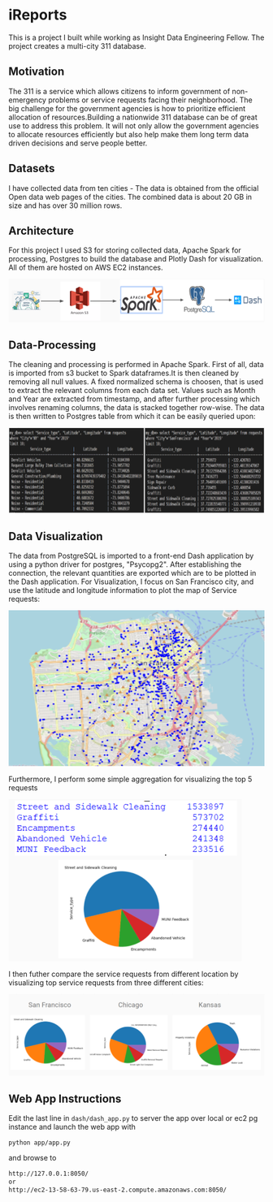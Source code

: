 # iReports

This is a project I built while working as Insight Data Engineering Fellow. The project creates a multi-city 311 database.


## Motivation

The 311 is a service which allows citizens to inform government of non-emergency problems or service requests facing their neighborhood. The big challenge for the government agencies is how to prioritize efficient allocation of resources.Building a nationwide 311 database can be of great use to address this problem. It will not only allow the government agencies to allocate resources efficiently but also help make them long term data driven decisions and serve people better. 


## Datasets

I have collected data from ten cities - The data is obtained from the official Open data web pages of the cities. The combined data is about 20 GB in size and has over 30 million rows. 


## Architecture 

For this project I used S3 for storing collected data, Apache Spark for processing, Postgres to build the database and Plotly Dash for visualization. All of them are hosted on AWS EC2 instances.  

![alt text](docs/tech_stack.png "hover text")

## Data-Processing 

The cleaning and processing is performed in Apache Spark. First of all, data is imported from s3 bucket to Spark dataframes.It is then cleaned by removing all null values. A fixed normalized schema is choosen, that is used to extract the relevant columns from each data set. Values such as Month and Year are extracted from timestamp, and after further processing which involves renaming columns, the data is stacked together row-wise. The data is then written to Postgres table from which it can be easily queried upon:

![alt text](docs/db_queries.png "hover text")


## Data Visualization

The data from PostgreSQL is imported to a front-end Dash application by using a python driver for postgres, "Psycopg2". After establishing the connection, the relevant quantities are exported which are to be plotted in the Dash application. For Visualization, I focus on San Francisco city, and use the latitude and longitude information to plot the map of Service requests:

![alt text](docs/map1.png "hover text")

Furthermore, I perform some simple aggregation for visualizing the top 5 requests

![alt text](docs/sf_5.png "hover text")

I then futher compare the service requests from different location by visualizing top service requests from three different cities:

![alt text](docs/compare_3.png "hover text")



## Web App Instructions 

Edit the last line in `dash/dash_app.py` to server the app over local or ec2 pg instance and launch the web app with 
```
python app/app.py 
```
and browse to 
```
http://127.0.0.1:8050/
or
http://ec2-13-58-63-79.us-east-2.compute.amazonaws.com:8050/
```
